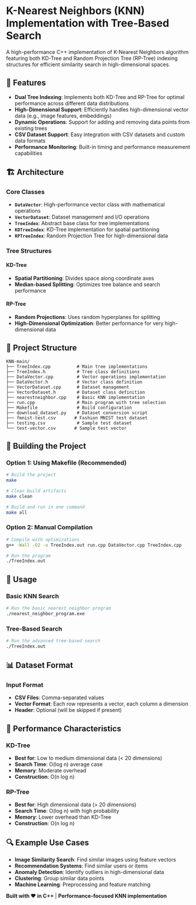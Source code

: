 # K-Nearest Neighbors (KNN) Implementation with Tree-Based Search

A high-performance C++ implementation of K-Nearest Neighbors algorithm featuring both KD-Tree and Random Projection Tree (RP-Tree) indexing structures for efficient similarity search in high-dimensional spaces.

## 🚀 Features

- **Dual Tree Indexing**: Implements both KD-Tree and RP-Tree for optimal performance across different data distributions
- **High-Dimensional Support**: Efficiently handles high-dimensional vector data (e.g., image features, embeddings)
- **Dynamic Operations**: Support for adding and removing data points from existing trees
- **CSV Dataset Support**: Easy integration with CSV datasets and custom data formats
- **Performance Monitoring**: Built-in timing and performance measurement capabilities

## 🏗️ Architecture

### Core Classes

- **`DataVector`**: High-performance vector class with mathematical operations
- **`VectorDataset`**: Dataset management and I/O operations
- **`TreeIndex`**: Abstract base class for tree implementations
- **`KDTreeIndex`**: KD-Tree implementation for spatial partitioning
- **`RPTreeIndex`**: Random Projection Tree for high-dimensional data

### Tree Structures

#### KD-Tree
- **Spatial Partitioning**: Divides space along coordinate axes
- **Median-based Splitting**: Optimizes tree balance and search performance

#### RP-Tree
- **Random Projections**: Uses random hyperplanes for splitting
- **High-Dimensional Optimization**: Better performance for very high-dimensional data

## 📁 Project Structure

```
KNN-main/
├── TreeIndex.cpp          # Main tree implementations
├── TreeIndex.h            # Tree class definitions
├── DataVector.cpp         # Vector operations implementation
├── DataVector.h           # Vector class definition
├── VectorDataset.cpp      # Dataset management
├── VectorDataset.h        # Dataset class definition
├── nearestneighbor.cpp    # Basic KNN implementation
├── run.cpp                # Main program with tree selection
├── Makefile               # Build configuration
├── download_dataset.py    # Dataset conversion script
├── fmnist-test.csv       # Fashion MNIST test dataset
├── testing.csv            # Sample test dataset
└── test-vector.csv       # Sample test vector
```

## 🔧 Building the Project

### Option 1: Using Makefile (Recommended)

```bash
# Build the project
make

# Clean build artifacts
make clean

# Build and run in one command
make all
```

### Option 2: Manual Compilation

```bash
# Compile with optimizations
g++ -Wall -O2 -o TreeIndex.out run.cpp DataVector.cpp TreeIndex.cpp

# Run the program
./TreeIndex.out
```

## 🚀 Usage

### Basic KNN Search

```bash
# Run the basic nearest neighbor program
./nearest_neighbor_program.exe
```

### Tree-Based Search

```bash
# Run the advanced tree-based search
./TreeIndex.out
```


## 📊 Dataset Format

### Input Format
- **CSV Files**: Comma-separated values
- **Vector Format**: Each row represents a vector, each column a dimension
- **Header**: Optional (will be skipped if present)

## 🎯 Performance Characteristics

### KD-Tree
- **Best for**: Low to medium dimensional data (< 20 dimensions)
- **Search Time**: O(log n) average case
- **Memory**: Moderate overhead
- **Construction**: O(n log n)

### RP-Tree
- **Best for**: High dimensional data (> 20 dimensions)
- **Search Time**: O(log n) with high probability
- **Memory**: Lower overhead than KD-Tree
- **Construction**: O(n log n)

## 🔍 Example Use Cases

- **Image Similarity Search**: Find similar images using feature vectors
- **Recommendation Systems**: Find similar users or items
- **Anomaly Detection**: Identify outliers in high-dimensional data
- **Clustering**: Group similar data points
- **Machine Learning**: Preprocessing and feature matching



**Built with ❤️ in C++** | **Performance-focused KNN implementation**
